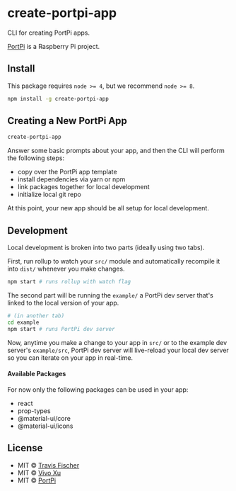# create-portpi-app

CLI for creating PortPi apps.

[PortPi](https://www.portpi.com) is a Raspberry Pi project.

## Install

This package requires `node >= 4`, but we recommend `node >= 8`.

```bash
npm install -g create-portpi-app
```

## Creating a New PortPi App

```bash
create-portpi-app
```

Answer some basic prompts about your app, and then the CLI will perform the following steps:
- copy over the PortPi app template
- install dependencies via yarn or npm
- link packages together for local development
- initialize local git repo

At this point, your new app should be all setup for local development.

## Development

Local development is broken into two parts (ideally using two tabs).

First, run rollup to watch your `src/` module and automatically recompile it into `dist/` whenever you make changes.

```bash
npm start # runs rollup with watch flag
```

The second part will be running the `example/` a PortPi dev server that's linked to the local version of your app.

```bash
# (in another tab)
cd example
npm start # runs PortPi dev server
```

Now, anytime you make a change to your app in `src/` or to the example dev server's `example/src`, PortPi dev server will live-reload your local dev server so you can iterate on your app in real-time.

#### Available Packages

For now only the following packages can be used in your app:

* react
* prop-types
* @material-ui/core
* @material-ui/icons

## License

* MIT © [Travis Fischer](https://github.com/transitive-bullshit)
* MIT © [Vivo Xu](https://github.com/hivivo)
* MIT © [PortPi](https://github.com/portpi)
